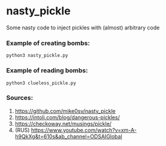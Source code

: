 # nasty_pickle
Some nasty code to inject pickles with (almost) arbitrary code

### Example of creating bombs:

`python3 nasty_pickle.py`

### Example of reading bombs:

`python3 clueless_pickle.py`

### Sources: 
1. https://github.com/mike0sv/nasty_pickle
2. https://intoli.com/blog/dangerous-pickles/
3. https://checkoway.net/musings/pickle/
4. (RUS) https://www.youtube.com/watch?v=xm-A-h9QkXg&t=610s&ab_channel=ODSAIGlobal
